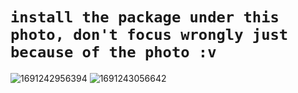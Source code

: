 # `install the package under this photo, don't focus wrongly just because of the photo :v`
![1691242956394](https://github.com/XieraaaYEAGER/XieraaMETA/assets/141108240/a3146b34-e1ab-40d1-acf8-4357af76b58f)
![1691243056642](https://github.com/XieraaaYEAGER/XieraaMETA/assets/141108240/4ad215f1-1df6-40b1-b0e9-11bc422990e4)
